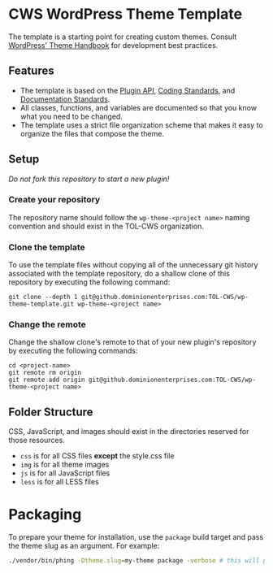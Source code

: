 # CWS WordPress Theme Template
The template is a starting point for creating custom themes. Consult [WordPress' Theme Handbook](https://developer.wordpress.org/themes/) for development best practices.

## Features
* The template is based on the [Plugin API](http://codex.wordpress.org/Plugin_API), [Coding Standards](http://codex.wordpress.org/WordPress_Coding_Standards), and [Documentation Standards](https://make.wordpress.org/core/handbook/best-practices/inline-documentation-standards/php/).
* All classes, functions, and variables are documented so that you know what you need to be changed.
* The template uses a strict file organization scheme that makes it easy to organize the files that compose the theme.

## Setup
*Do not fork this repository to start a new plugin!*

### Create your repository
The repository name should follow the ```wp-theme-<project name>``` naming convention and should exist in the TOL-CWS
organization.

### Clone the template
To use the template files without copying all of the unnecessary git history associated with the template repository,
do a shallow clone of this repository by executing the following command:
```
git clone --depth 1 git@github.dominionenterprises.com:TOL-CWS/wp-theme-template.git wp-theme-<project name>
```

### Change the remote
Change the shallow clone's remote to that of your new plugin's repository by executing the following commands:
```
cd <project-name>
git remote rm origin
git remote add origin git@github.dominionenterprises.com:TOL-CWS/wp-theme-<project name>
```

## Folder Structure
CSS, JavaScript, and images should exist in the directories reserved for those resources.
* `css` is for all CSS files **except** the style.css file
* `img` is for all theme images
* `js` is for all JavaScript files
* `less` is for all LESS files

# Packaging
To prepare your theme for installation, use the `package` build target and pass the theme slug as an argument. For example:
```bash
./vendor/bin/phing -Dtheme.slug=my-theme package -verbose # this will produce a my-theme.zip in the project root
```
